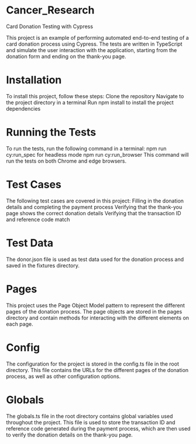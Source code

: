 # Cancer_Research
 
Card Donation Testing with Cypress

This project is an example of performing automated end-to-end testing of a card donation process using Cypress. The tests are written in TypeScript and simulate the user interaction with the application, starting from the donation form and ending on the thank-you page.

# Installation 
To install this project, follow these steps:
Clone the repository Navigate to the project directory in a terminal Run npm install to install the project dependencies

# Running the Tests 
To run the tests, run the following command in a terminal: npm run cy:run_spec for headless mode npm run cy:run_browser This command will run the tests on both Chrome and edge browsers.

# Test Cases 

The following test cases are covered in this project:
Filling in the donation details and completing the payment process Verifying that the thank-you page shows the correct donation details Verifying that the transaction ID and reference code match

# Test Data 

The donor.json file is used as test data used for the donation process and saved in the fixtures directory.

# Pages 
This project uses the Page Object Model pattern to represent the different pages of the donation process. The page objects are stored in the pages directory and contain methods for interacting with the different elements on each page.

# Config 
The configuration for the project is stored in the config.ts file in the root directory. This file contains the URLs for the different pages of the donation process, as well as other configuration options.

# Globals 
The globals.ts file in the root directory contains global variables used throughout the project. This file is used to store the transaction ID and reference code generated during the payment process, which are then used to verify the donation details on the thank-you page.
